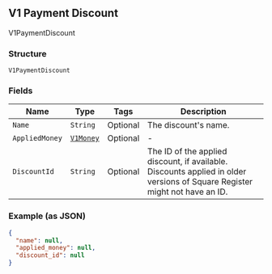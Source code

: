 ## V1 Payment Discount

V1PaymentDiscount

### Structure

`V1PaymentDiscount`

### Fields

| Name | Type | Tags | Description |
|  --- | --- | --- | --- |
| `Name` | `String` | Optional | The discount's name. |
| `AppliedMoney` | [`V1Money`](/doc/models/v1-money.md) | Optional | - |
| `DiscountId` | `String` | Optional | The ID of the applied discount, if available. Discounts applied in older versions of Square Register might not have an ID. |

### Example (as JSON)

```json
{
  "name": null,
  "applied_money": null,
  "discount_id": null
}
```

